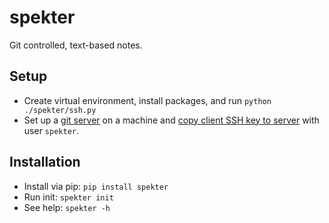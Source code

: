 # spekter

Git controlled, text-based notes.

## Setup  
- Create virtual environment, install packages, and run `python ./spekter/ssh.py` 
- Set up a [git server](https://git-scm.com/book/en/v2/Git-on-the-Server-Setting-Up-the-Server) on a machine and [copy client SSH key to server](https://www.ssh.com/academy/ssh/copy-id) with user `spekter`. 

## Installation
- Install via pip: `pip install spekter`
- Run init: `spekter init`
- See help: `spekter -h`